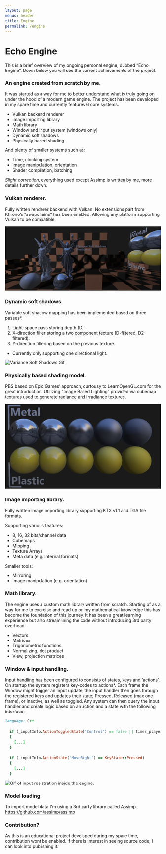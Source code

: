 ```yaml
---
layout: page
menus: header
title: Engine
permalink: /engine
---
```


# Echo Engine
This is a brief overview of my ongoing personal engine, dubbed “Echo Engine”.
Down below you will see the current achievements of the project.

### An engine created from scratch by me.
It was started as a way for me to better understand what is truly going on
under the hood of a modern game engine.
The project has been developed in my spare time and currently features 6 core systems.
  * Vulkan backend renderer 
  * Image importing library
  * Math library 
  * Window and Input system (windows only)
  * Dynamic soft shadows
  * Physically based shading

And plenty of smaller systems such as:

  * Time, clocking system
  * Image manipulation, orientation
  * Shader compilation, batching

<i>Slight correction, </i>everything used except Assimp is written by me, more details further down.

### Vulkan renderer.
Fully written renderer backend with Vulkan.
No extensions part from Khrono’s “swapchains” has been enabled.
Allowing any platform supporting Vulkan to be compatible.

<img class="img-fluid" src="/assets/img/engine/FullRender.png" alt="Screenshot of the renderer">

### Dynamic soft shadows.
Variable soft shadow mapping has been implemented based on three passes*.
1. Light-space pass storing depth (D).
2. X-direction filter storing a two component texture (D-filtered, D2-filtered).
3. Y-direction filtering based on the previous texture.
  * Currently only supporting one directional light.

<img class="img-fluid" src="/assets/img/engine/EngineSoftShadows.gif" alt="Variance Soft Shadows Gif">

### Physically based shading model.
PBS based on Epic Games’ approach, curtousy to LearnOpenGL.com for the great introduction.
Utilizing “Image Based Lighting” provided via cubemap textures used to generate
radiance and irradiance textures.

<img class="img-fluid" src="/assets/img/engine/PBS_Model.png" alt="Physically based shading model">

### Image importing library.
Fully written image importing library supporting KTX v1.1 and TGA file formats.

Supporting various features:
  * 8, 16, 32 bits/channel data
  * Cubemaps
  * Mipping
  * Texture Arrays
  * Meta data (e.g. internal formats)

Smaller tools:
  * Mirroring
  * Image manipulation (e.g. orientation)

### Math library.
The engine uses a custom math library written from scratch.
Starting of as a way for me to exercise and read up on my mathematical knowledge
this has become the foundation of this journey. It has been a great learning
experience but also streamlining the code without introducing 3rd party overhead.
  * Vectors
  * Matrices
  * Trigonometric functions
  * Normalizing, dot product
  * View, projection matrices

### Window & input handling. 
Input handling has been configured to consists of states, keys and ‘actions’.
On startup the system registers key-codes to actions*.
Each frame the Window might trigger an input update, the input handler then
goes through the registered keys and updates their state;
Pressed, Released (max one frame), or Inactive, as well as toggled.
Any system can then query the input handler and create logic based on an action
and a state with the following interface:

```ruby
language: C++

  if (_inputInfo.ActionToggledState("Control") == false || timer_playerCinema_lerp.GetPercentage() < 1.0f)
  {
    [...]
  }

  if (_inputInfo.ActionState("MoveRight") == KeyState::Pressed)
  {
    [...]
  }
```

<img class="img-fluid" src="/assets/img/engine/EngineInput.gif" alt="Gif of input resistration inside the engine.">

### Model loading.
To import model data I'm using a 3rd party library called Assimp.
<a href="https://github.com/assimp/assimp">https://github.com/assimp/assimp</a>

### Contribution?
As this is an educational project developed during my spare time, contribution wont be enabled.
If there is interest in seeing source code, I can look into publishing it.
